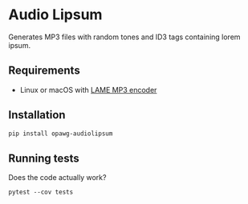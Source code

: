 Audio Lipsum
============

Generates MP3 files with random tones and ID3 tags containing lorem ipsum.

## Requirements

- Linux or macOS with [LAME MP3 encoder](https://sourceforge.net/projects/lame/files/lame/)

## Installation

```sh
pip install opawg-audiolipsum
```

## Running tests

Does the code actually work?

```
pytest --cov tests
```
